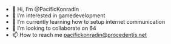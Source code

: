 - 👋 Hi, I’m @PacificKonradin
- 👀 I’m interested in gamedevelopment
- 🌱 I’m currently learning how to setup internet communication
- 💞️ I’m looking to collaborate on 64
- 📫 How to reach me pacifickonradin@procedentis.net

<!---
PacificKonradin/PacificKonradin is a ✨ special ✨ repository because its `README.md` (this file) appears on your GitHub profile.
You can click the Preview link to take a look at your changes.
--->
